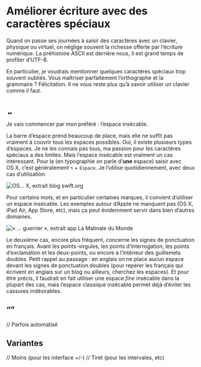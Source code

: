 # Améliorer écriture avec des caractères spéciaux

Quand on passe ses journées à saisir des caractères avec un clavier, physique ou virtuel, on néglige souvent la richesse offerte par l’écriture numérique. La préhistoire ASCII est derrière nous, il est grand temps de profiter d’UTF-8.

En particulier, je voudrais mentionner quelques caractères spéciaux trop souvent oubliés. Vous maîtriser parfaitement l’orthographe et la grammaire ? Félicitation. Il ne vous reste plus qu’à savoir utiliser un clavier comme il faut.


##  ⎵

Je vais commencer par mon préféré : l’espace insécable. 

La barre d’espace prend beaucoup de place, mais elle ne suffit pas vraiment à couvrir tous les espaces possibles. Oui, il existe plusieurs types d’espaces. Je ne les connais pas tous, ma passion pour les caractères spéciaux a des limites. Mais l’espace insécable est vraiment un cas intéressant. Pour la (en typographie on parle d’**une** espace) saisir avec OS X, c’est généralement `⌥` + `Espace`. Je l’utilise quotidiennement, avec deux cas d’utilisation.

![OS… X, extrait blog [swift.org](https://swift.org/blog/swift-ci/)](http://www.vtourraine.net/blog/img/2016/caracteres-speciaux-utf8/espace-os-x.png)

Pour certains mots, et en particulier certaines marques, il convient d’utiliser un espace insécable. Les exemples autour d’Apple ne manquent pas (OS X, iPad Air, App Store, etc), mais ça peut évidemment servir dans bien d’autres domaines.

![« … guerrier », extrait app [La Matinale du Monde](https://itunes.apple.com/app/la-matinale-du-monde/id973857028?mt=8)](http://www.vtourraine.net/blog/img/2016/caracteres-speciaux-utf8/espace-guillemets.png)

Le deuxième cas, encore plus fréquent, concerne les signes de ponctuation en français. Avant les points-virgules, les points d’interrogation, les points d’exclamation et les deux-points, ou encore à l’intérieur des guillemets doubles. Petit rappel au passage : en anglais on ne place aucun espace devant les signes de ponctuation doubles (pour repérer les français qui écrivent en anglais sur un blog ou ailleurs, cherchez les espaces). Et pour être précis, il faudrait en fait utiliser une espace *fine* insécable dans la plupart des cas, mais l’espace classique insécable permet déjà d’éviter les cassures indésirables.


## “”

// Parfois automatisé


## Variantes

// Moins (pour les interface +/-)
// Tiret (pour les intervales, etc)

